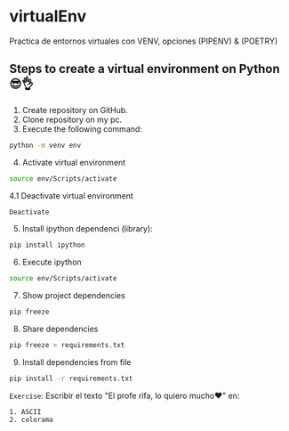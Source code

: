 # virtualEnv
Practica de entornos virtuales con VENV, opciones (PIPENV) &amp; (POETRY)

## Steps to create a virtual environment on Python 😎👌

1. Create repository on GitHub.
2. Clone repository on my pc.
3. Execute the following command:
```bash
python -m venv env 
```

4. Activate virtual environment
```bash
source env/Scripts/activate
```

4.1 Deactivate virtual environment
```bash
Deactivate
```

5. Install ipython dependenci (library):
```bash
pip install ipython
```

6. Execute ipython
```bash
source env/Scripts/activate
```

7. Show project dependencies
```bash
pip freeze
```

8. Share dependencies
```bash
pip freeze > requirements.txt
```

9. Install dependencies from file
```bash
pip install -r requirements.txt
```

`Exercise`: Escribir el texto "El profe rifa, lo quiero mucho❤" en:

    1. ASCII
    2. colorama
